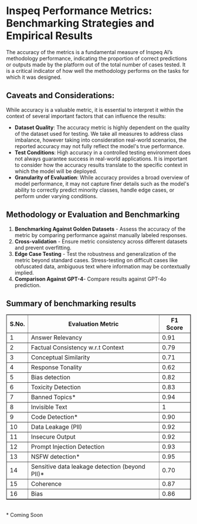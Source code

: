 # Inspeq Performance Metrics: Benchmarking Strategies and Empirical Results
The accuracy of the metrics is a fundamental measure of Inspeq AI’s methodology performance, indicating the proportion of correct predictions or outputs made by the platform out of the total number of cases tested. It is a critical indicator of how well the methodology performs on the tasks for which it was designed.</br>
## Caveats and Considerations:
While accuracy is a valuable metric, it is essential to interpret it within the context of several important factors that can influence the results:

* <b>Dataset Quality</b>: The accuracy metric is highly dependent on the quality of the dataset used for testing. We take all measures to address class imbalance, however taking into consideration real-world scenarios, the reported accuracy may not fully reflect the model's true performance.<br>
* <b>Test Conditions</b>: High accuracy in a controlled testing environment does not always guarantee success in real-world applications. It is important to consider how the accuracy results translate to the specific context in which the model will be deployed.
* <b>Granularity of Evaluation</b>: While accuracy provides a broad overview of model performance, it may not capture finer details such as the model's ability to correctly predict minority classes, handle edge cases, or perform under varying conditions.



## Methodology or Evaluation and Benchmarking

1. <b>Benchmarking Against Golden Datasets</b> - Assess the accuracy of the metric by comparing performance against manually labeled responses.
2. <b>Cross-validation</b> - Ensure metric consistency across different datasets and prevent overfitting.
3. <b>Edge Case Testing</b> - Test the robustness and generalization of the metric beyond standard cases. Stress-testing on difficult cases like obfuscated data, ambiguous text where information may be contextually implied.
4. <b>Comparison Against GPT-4</b>- Compare results against GPT-4o prediction.


## Summary of benchmarking results

<table border="1" cellpadding="5" cellspacing="0">
    <thead>
        <tr>
            <th>S.No.</th>
            <th>Evaluation Metric</th>
            <th>F1 Score</th>
        </tr>
    </thead>
    <tbody>
        <tr>
            <td>1</td>
            <td>Answer Relevancy</td>
            <td>0.91</td>
        </tr>
        <tr>
            <td>2</td>
            <td>Factual Consistency w.r.t Context</td>
            <td>0.79</td>
        </tr>
        <tr>
            <td>3</td>
            <td>Conceptual Similarity</td>
            <td>0.71</td>
        </tr>
        <tr>
            <td>4</td>
            <td>Response Tonality</td>
            <td>0.62</td>
        </tr>
        <tr>
            <td>5</td>
            <td>Bias detection</td>
            <td>0.82</td>
        </tr>
        <tr>
            <td>6</td>
            <td>Toxicity Detection</td>
            <td>0.83</td>
        </tr>
        <tr>
            <td>7</td>
            <td>Banned Topics*</td>
            <td>0.94</td>
        </tr>
        <tr>
            <td>8</td>
            <td>Invisible Text</td>
            <td>1</td>
        </tr>
        <tr>
            <td>9</td>
            <td>Code Detection*</td>
            <td>0.90</td>
        </tr>
        <tr>
            <td>10</td>
            <td>Data Leakage (PII)</td>
            <td>0.92</td>
        </tr>
        <tr>
            <td>11</td>
            <td>Insecure Output</td>
            <td>0.92</td>
        </tr>
        <tr>
            <td>12</td>
            <td>Prompt Injection Detection</td>
            <td>0.93</td>
        </tr>
        <tr>
            <td>13</td>
            <td>NSFW detection*</td>
            <td>0.95</td>
        </tr>
        <tr>
            <td>14</td>
            <td>Sensitive data leakage detection (beyond PII)*</td>
            <td>0.70</td>
        </tr>
        <tr>
            <td>15</td>
            <td>Coherence</td>
            <td>0.87</td>
        </tr>
        <tr>
            <td>16</td>
            <td>Bias</td>
            <td>0.86</td>
        </tr>
    </tbody>
</table>
</br>
*  Coming Soon